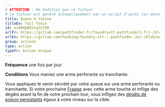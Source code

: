 ```yaml
---
# ATTENTION : Ne modifiez pas ce fichier
# Ce fichier est généré automatiquement par un script d'après les données du module Foundry VTT officiel et de sa traduction
title: Queue à toxine
titleEn: Tail Toxin
id: ev8OHpBO3xq3Zt08
urlFr: https://gitlab.com/pathfinder-fr/foundryvtt-pathfinder2-fr/-/blob/master/data/classes/ev8OHpBO3xq3Zt08.htm
urlEn: https://gitlab.com/hooking/foundry-vtt---pathfinder-2e/-/blob/master/packs/data/classes.db/tail-toxin.json
group: actions
type: action
typeFr: Action Unique
---
```

**Fréquence** une fois par jour

**Conditions** Vous maniez une arme perforante ou tranchante.

Vous appliquez le venin sécrété par votre queue sur une arme perforante ou tranchante. Si votre prochaine [Frappe](frapper.md) avec cette arme touche et inflige des dégâts avant la fin de votre prochain tour, vous infligez des [dégâts de poison persistants](../condition-items/dégâts-persistants.md) égaux à votre niveau sur la cible.


